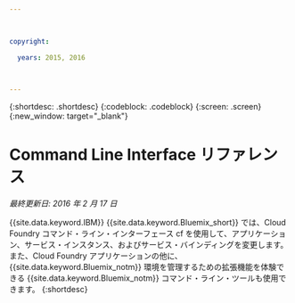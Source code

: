 ```yaml
---

 

copyright:

  years: 2015, 2016

 

---
```


{:shortdesc: .shortdesc}
{:codeblock: .codeblock}
{:screen: .screen}
{:new_window: target="_blank"}

# Command Line Interface リファレンス


*最終更新日: 2016 年 2 月 17 日*

{{site.data.keyword.IBM}} {{site.data.keyword.Bluemix_short}} では、Cloud Foundry コマンド・ライン・インターフェース cf を使用して、アプリケーション、サービス・インスタンス、およびサービス・バインディングを変更します。
また、Cloud Foundry アプリケーションの他に、{{site.data.keyword.Bluemix_notm}} 環境を管理するための拡張機能を体験できる {{site.data.keyword.Bluemix_notm}} コマンド・ライン・ツールも使用できます。
{:shortdesc}
